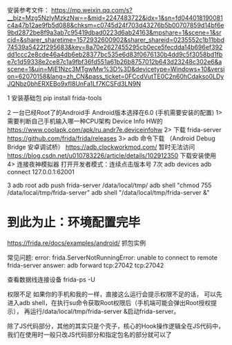 安装参考文件：
    https://mp.weixin.qq.com/s?__biz=Mzg5NzIyMzkzNw==&mid=2247483722&idx=1&sn=fd044018190081c4a47b12ae9fb5d088&chksm=c0745d24f703d43276b5b00707859d14bf6e9bd2872be8f9a3ab7c95419dbad0223d6ab24163&mpshare=1&scene=1&srcid=&sharer_sharetime=1572932600902&sharer_shareid=0235552c1b11bbd74539a5422f295683&key=8a70e2627455295cb0ece5fecdda14b696ef392dd1ccc2e8cde46a4db6eb28377bc535e6d83f0676130b4dd9c5f3058bd1fbe7c1d59338e2ce87c1a9fbf36fd551a61b26b8757012b643d23248c302e6&ascene=1&uin=MjE1Nzc3MTgwMw%3D%3D&devicetype=Windows+10&version=62070158&lang=zh_CN&pass_ticket=0FCcdVutTE0C2n60hCdakso0LDyJQNbz0bhERXEBo9xfI8UnFa1Lf7KCSFd3LN9N

1 安装基础包
    pip install frida-tools

2 一台已经Root了的Android手 Android版本选择在6.0 (手机需要安装的配置)
    1> 需要判断自己手机输入哪一种CPU架构 Device Info HW的
        https://www.coolapk.com/apk/ru.andr7e.deviceinfohw
    2> 下载 frida-server
        https://github.com/frida/frida/releases
    3> adb 命令下载 （Android Debug Bridge 安卓调试桥）
        https://adb.clockworkmod.com/ 暂时无法访问
        https://blog.csdn.net/u010783226/article/details/102912350 下载安装使用
    4> 连接夜神模拟器
        打开开发者模式：连续点击版本号 7次
        adb devices
        adb connect 127.0.0.1:62001

3
    adb root
    adb push frida-server /data/local/tmp/
    adb shell "chmod 755 /data/local/tmp/frida-server"
    adb shell "/data/local/tmp/frida-server &"

到此为止：环境配置完毕
=====================================================================================================================

https://frida.re/docs/examples/android/ 抓包实例


常见问题:
    error:  frida.ServerNotRunningError: unable to connect to remote frida-server
    answer: adb forward tcp:27042 tcp:27042

查看数据线连接设备
    frida-ps -U  

权限不足
    如果你的手机和我的一样，直接这么运行会提示权限不足的话，
    可以先进入adb shell，在执行su命令获取Root权限后（手机端可能会弹出Root授权提示），
    再运行/data/local/tmp/frida-server &启动frida-server。

除了JS代码部分，其他的其实只是个壳子，核心的Hook操作逻辑全在JS代码中，我们在使用时一般只改JS代码部分和指定包名的部分就可以了